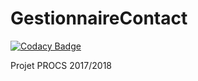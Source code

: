 # GestionnaireContact

[![Codacy Badge](https://api.codacy.com/project/badge/Grade/5fb6690affd24525afc759836cafc7e6)](https://www.codacy.com/app/davidmeimoun/GestionnaireContact?utm_source=github.com&utm_medium=referral&utm_content=davidmeimoun/GestionnaireContact&utm_campaign=badger)

Projet PROCS 2017/2018
